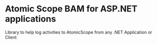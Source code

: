 # Atomic Scope BAM for ASP.NET applications
Library to help log activities to AtomicScope from any .NET Application or Client
